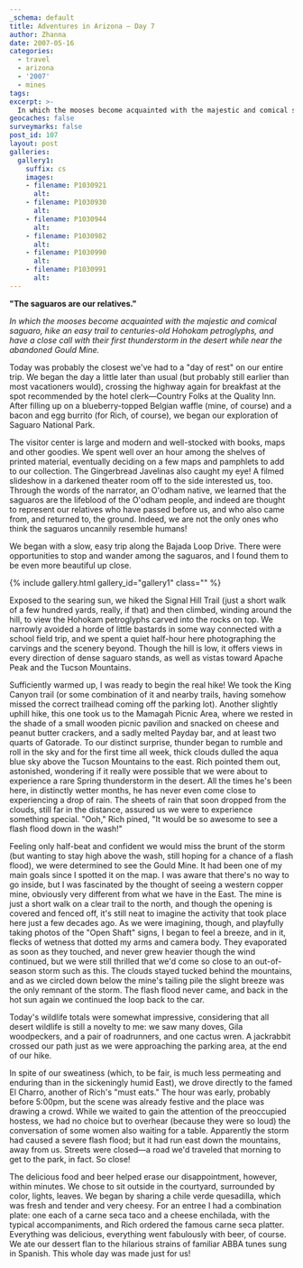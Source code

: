 ```yaml
---
_schema: default
title: Adventures in Arizona — Day 7
author: Zhanna
date: 2007-05-16
categories:
  - travel
  - arizona
  - '2007'
  - mines
tags:
excerpt: >- 
  In which the mooses become acquainted with the majestic and comical saguaro, hike an easy trail to centuries-old Hohokam petroglyphs, and have a close call with their first thunderstorm in the desert while near the abandoned Gould Mine.
geocaches: false
surveymarks: false
post_id: 107
layout: post     
galleries:
  gallery1:
    suffix: cs
    images: 
    - filename: P1030921
      alt:          
    - filename: P1030930
      alt:  
    - filename: P1030944
      alt:    
    - filename: P1030982
      alt:          
    - filename: P1030990
      alt:  
    - filename: P1030991
      alt:                          
---
```


**"The saguaros are our relatives."**

_In which the mooses become acquainted with the majestic and comical saguaro, hike an easy trail to centuries-old Hohokam petroglyphs, and have a close call with their first thunderstorm in the desert while near the abandoned Gould Mine._

Today was probably the closest we've had to a "day of rest" on our entire trip.  We began the day a little later than usual (but probably still earlier than most vacationers would), crossing the highway again for breakfast at the spot recommended by the hotel clerk—Country Folks at the Quality Inn.  After filling up on a blueberry-topped Belgian waffle (mine, of course) and a bacon and egg burrito (for Rich, of course), we began our exploration of Saguaro National Park.  

The visitor center is large and modern and well-stocked with books, maps and other goodies.  We spent well over an hour among the shelves of printed material, eventually deciding on a few maps and pamphlets to add to our collection.  The Gingerbread Javelinas also caught my eye!  A filmed slideshow in a darkened theater room off to the side interested us, too.  Through the words of the narrator, an O'odham native, we learned that the saguaros are the lifeblood of the O'odham people, and indeed are thought to represent our relatives who have passed before us, and who also came from, and returned to, the ground.  Indeed, we are not the only ones who think the saguaros uncannily resemble humans!  

We began with a slow, easy trip along the Bajada Loop Drive.  There were opportunities to stop and wander among the saguaros, and I found them to be even more beautiful up close.  

{% include gallery.html gallery_id="gallery1" class="" %}

Exposed to the searing sun, we hiked the Signal Hill Trail (just a short walk of a few hundred yards, really, if that) and then climbed, winding around the hill, to view the Hohokam petroglyphs carved into the rocks on top.  We narrowly avoided a horde of little bastards in some way connected with a school field trip, and we spent a quiet half-hour here photographing the carvings and the scenery beyond.  Though the hill is low, it offers views in every direction of dense saguaro stands, as well as vistas toward Apache Peak and the Tucson Mountains.   

Sufficiently warmed up, I was ready to begin the real hike!  We took the King Canyon trail (or some combination of it and nearby trails, having somehow missed the correct trailhead coming off the parking lot).  Another slightly uphill hike, this one took us to the Mamagah Picnic Area, where we rested in the shade of a small wooden picnic pavilion and snacked on cheese and peanut butter crackers, and a sadly melted Payday bar, and at least two quarts of Gatorade.  To our distinct surprise, thunder began to rumble and roll in the sky and for the first time all week, thick clouds dulled the aqua blue sky above the Tucson Mountains to the east.  Rich pointed them out, astonished, wondering if it really were possible that we were about to experience a rare Spring thunderstorm in the desert.  All the times he's been here, in distinctly wetter months, he has never even come close to experiencing a drop of rain.  The sheets of rain that soon dropped from the clouds, still far in the distance, assured us we were to experience something special.  "Ooh," Rich pined, "It would be so awesome to see a flash flood down in the wash!"  

Feeling only half-beat and confident we would miss the brunt of the storm (but wanting to stay high above the wash, still hoping for a chance of a flash flood), we were determined to see the Gould Mine.  It had been one of my main goals since I spotted it on the map.  I was aware that there's no way to go inside, but I was fascinated by the thought of seeing a western copper mine, obviously very different from what we have in the East.  The mine is just a short walk on a clear trail to the north, and though the opening is covered and fenced off, it's still neat to imagine the activity that took place here just a few decades ago.  As we were imagining, though, and playfully taking photos of the "Open Shaft" signs, I began to feel a breeze, and in it, flecks of wetness that dotted my arms and camera body.  They evaporated as soon as they touched, and never grew heavier though the wind continued, but we were still thrilled that we'd come so close to an out-of-season storm such as this.  The clouds stayed tucked behind the mountains, and as we circled down below the mine's tailing pile the slight breeze was the only remnant of the storm.  The flash flood never came, and back in the hot sun again we continued the loop back to the car.

Today's wildlife totals were somewhat impressive, considering that all desert wildlife is still a novelty to me: we saw many doves, Gila woodpeckers, and a pair of roadrunners, and one cactus wren.  A jackrabbit crossed our path just as we were approaching the parking area, at the end of our hike.

In spite of our sweatiness (which, to be fair, is much less permeating and enduring than in the sickeningly humid East), we drove directly to the famed El Charro, another of Rich's "must eats."  The hour was early, probably before 5:00pm, but the scene was already festive and the place was drawing a crowd.  While we waited to gain the attention of the preoccupied hostess, we had no choice but to overhear (because they were so loud) the conversation of some women also waiting for a table.  Apparently the storm had caused a severe flash flood; but it had run east down the mountains, away from us.  Streets were closed—a road we'd traveled that morning to get to the park, in fact.  So close!

The delicious food and beer helped erase our disappointment, however, within minutes.  We chose to sit outside in the courtyard, surrounded by color, lights, leaves.  We began by sharing a chile verde quesadilla, which was fresh and tender and very cheesy.  For an entree I had a combination plate: one each of a carne seca taco and a cheese enchilada, with the typical accompaniments, and Rich ordered the famous carne seca platter.  Everything was delicious, everything went fabulously with beer, of course.  We ate our dessert flan to the hilarious strains of familiar ABBA tunes sung in Spanish.  This whole day was made just for us!

